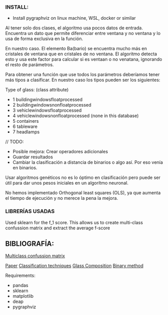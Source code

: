 ### INSTALL:
- Install pygraphviz on linux machine, WSL, docker or similar

Al tener solo dos clases, el algoritmo usa pocos datos de entrada.
Encuentra un dato que permite diferenciar entre ventana y no ventana y lo usa de forma exclusiva en la función.

En nuestro caso. El elemento Ba(bario) se encuentra mucho más en cristales de ventana que en cristales de no ventana.
El algoritmo detecta esto y usa este factor para calcular si es ventaan o no venatana, ignorando el resto de parámetros.

Para obtener una función que use todos los parámetros deberíamos tener más tipos a clasificar.
En nuestro caso los tipos pueden ser los siguientes:

Type of glass: (class attribute)

- 1 buildingwindowsfloatprocessed
- 2 buildingwindowsnonfloatprocessed
- 3 vehiclewindowsfloatprocessed
- 4 vehiclewindowsnonfloatprocessed (none in this database)
- 5 containers
- 6 tableware
- 7 headlamps

// TODO:
- Posible mejora: Crear operadores adicionales
- Guardar resultados
- Cambiar la clasificación a distancia de binarios o algo así. Por eso venía en binarios.

Usar algoritmos genéticos no es lo óptimo en clasificación pero puede ser útil para dar unos pesos iniciales en un algorítmo neuronal.

No hemos implementado Orthogonal least squares (OLS), ya que aumenta el tiempo de ejecución y no merece la pena la mejora.

### LIBRERÍAS USADAS
Used sklearn for the f_1 score. This allows us to create multi-class confussion matrix and extract the average f-score

## BIBLIOGRAFÍA:
[Multiclass confussion matrix](https://towardsdatascience.com/confusion-matrix-for-your-multi-class-machine-learning-model-ff9aa3bf7826)

[Paper](https://link.springer.com/chapter/10.1007/978-3-662-44303-3_5)
[Classification techniques](https://www.sciencedirect.com/topics/computer-science/classification-technique)
[Glass Composition](https://www.britannica.com/technology/glass)
[Binary method](https://ieeexplore.ieee.org/document/6597232)

Requirements:
- pandas
- sklearn
- matplotlib
- deap
- pygraphviz